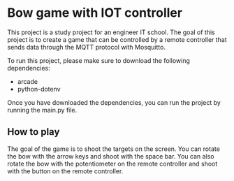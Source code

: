 # Bow game with IOT controller

This project is a study project for an engineer IT school. The goal of this project is to create a game that can be controlled by a remote controller that sends data through the MQTT protocol with Mosquitto.

To run this project, please make sure to download the following dependencies:

- arcade
- python-dotenv

Once you have downloaded the dependencies, you can run the project by running the main.py file.

## How to play

The goal of the game is to shoot the targets on the screen. You can rotate the bow with the arrow keys and shoot with the space bar. You can also rotate the bow with the potentiometer on the remote controller and shoot with the button on the remote controller.
